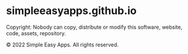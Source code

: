 # simpleeasyapps.github.io

Copyright:
Nobody can copy, distribute or modify this software, website, code, assets, repository.

© 2022 Simple Easy Apps. All rights reserved.
